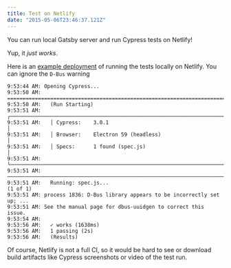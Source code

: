 ```yaml
---
title: Test on Netlify
date: "2015-05-06T23:46:37.121Z"
---
```


You can run local Gatsby server and run Cypress tests on Netlify!

Yup, it _just works_.

Here is an [example deployment](https://app.netlify.com/sites/gatsby-blog-0a5be4/deploys/5b34e7c167610c181364954f) of running the tests locally on Netlify. You can ignore the `D-Bus` warning

```text
9:53:44 AM: Opening Cypress...
9:53:50 AM: ====================================================================================================
9:53:50 AM:   (Run Starting)
9:53:51 AM:   ┌────────────────────────────────────────────────────────────────────────────────────────────────┐
9:53:51 AM:   │ Cypress:    3.0.1                                                                              │
9:53:51 AM:   │ Browser:    Electron 59 (headless)                                                             │
9:53:51 AM:   │ Specs:      1 found (spec.js)                                                                  │
9:53:51 AM:   └────────────────────────────────────────────────────────────────────────────────────────────────┘
9:53:51 AM: ────────────────────────────────────────────────────────────────────────────────────────────────────
9:53:51 AM:   Running: spec.js...                                                                      (1 of 1)
9:53:51 AM: process 1836: D-Bus library appears to be incorrectly set up; ...
9:53:51 AM: See the manual page for dbus-uuidgen to correct this issue.
9:53:54 AM:
9:53:56 AM:   ✓ works (1638ms)
9:53:56 AM:   1 passing (2s)
9:53:56 AM:   (Results)
```

Of course, Netlify is not a full CI, so it would be hard to see or download build artifacts like Cypress screenshots or video of the test run.
